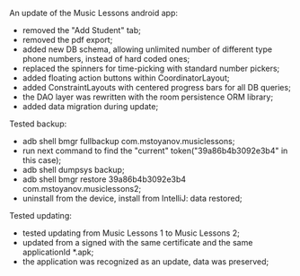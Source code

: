 An update of the Music Lessons android app:
- removed the "Add Student" tab;
- removed the pdf export;
- added new DB schema, allowing unlimited number of different type phone numbers, instead of hard coded ones;
- replaced the spinners for time-picking with standard number pickers;
- added floating action buttons within CoordinatorLayout;
- added ConstraintLayouts with centered progress bars for all DB queries;
- the DAO layer was rewritten with the room persistence ORM library;
- added data migration during update;

Tested backup:
- adb shell bmgr fullbackup com.mstoyanov.musiclessons;
- run next command to find the "current" token("39a86b4b3092e3b4" in this case);
- adb shell dumpsys backup;
- adb shell bmgr restore 39a86b4b3092e3b4 com.mstoyanov.musiclessons2;
- uninstall from the device, install from IntelliJ: data restored;

Tested updating:
- tested updating from Music Lessons 1 to Music Lessons 2;
- updated from a signed with the same certificate and the same applicationId *.apk;
- the application was recognized as an update, data was preserved;